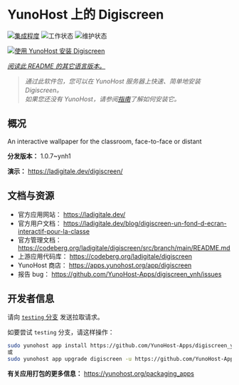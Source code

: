 <!--
注意：此 README 由 <https://github.com/YunoHost/apps/tree/master/tools/readme_generator> 自动生成
请勿手动编辑。
-->

# YunoHost 上的 Digiscreen

[![集成程度](https://apps.yunohost.org/badge/integration/digiscreen)](https://ci-apps.yunohost.org/ci/apps/digiscreen/)
![工作状态](https://apps.yunohost.org/badge/state/digiscreen)
![维护状态](https://apps.yunohost.org/badge/maintained/digiscreen)

[![使用 YunoHost 安装 Digiscreen](https://install-app.yunohost.org/install-with-yunohost.svg)](https://install-app.yunohost.org/?app=digiscreen)

*[阅读此 README 的其它语言版本。](./ALL_README.md)*

> *通过此软件包，您可以在 YunoHost 服务器上快速、简单地安装 Digiscreen。*  
> *如果您还没有 YunoHost，请参阅[指南](https://yunohost.org/install)了解如何安装它。*

## 概况

An interactive wallpaper for the classroom, face-to-face or distant


**分发版本：** 1.0.7~ynh1

**演示：** <https://ladigitale.dev/digiscreen/>
## 文档与资源

- 官方应用网站： <https://ladigitale.dev/>
- 官方用户文档： <https://ladigitale.dev/blog/digiscreen-un-fond-d-ecran-interactif-pour-la-classe>
- 官方管理文档： <https://codeberg.org/ladigitale/digiscreen/src/branch/main/README.md>
- 上游应用代码库： <https://codeberg.org/ladigitale/digiscreen>
- YunoHost 商店： <https://apps.yunohost.org/app/digiscreen>
- 报告 bug： <https://github.com/YunoHost-Apps/digiscreen_ynh/issues>

## 开发者信息

请向 [`testing` 分支](https://github.com/YunoHost-Apps/digiscreen_ynh/tree/testing) 发送拉取请求。

如要尝试 `testing` 分支，请这样操作：

```bash
sudo yunohost app install https://github.com/YunoHost-Apps/digiscreen_ynh/tree/testing --debug
或
sudo yunohost app upgrade digiscreen -u https://github.com/YunoHost-Apps/digiscreen_ynh/tree/testing --debug
```

**有关应用打包的更多信息：** <https://yunohost.org/packaging_apps>

